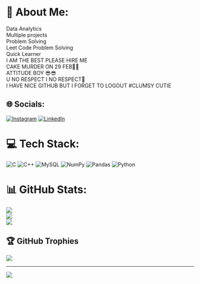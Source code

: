 # 💫 About Me:
Data Analytics<br>Multiple projects<br>Problem Solving<br>Leet Code Problem Solving <br>Quick Learner<br> I AM THE BEST PLEASE HIRE ME<br>CAKE MURDER ON 29 FEB🎂🔪<br> ATTITUDE BOY 😎😎<BR> U NO RESPECT I NO RESPECT👟<br> I HAVE NICE GITHUB BUT I FORGET TO LOGOUT #CLUMSY CUTIE


## 🌐 Socials:
[![Instagram](https://img.shields.io/badge/Instagram-%23E4405F.svg?logo=Instagram&logoColor=white)](https://instagram.com/https://www.instagram.com/safal.1216/) [![LinkedIn](https://img.shields.io/badge/LinkedIn-%230077B5.svg?logo=linkedin&logoColor=white)](https://linkedin.com/in/https://www.linkedin.com/in/safal-mehrotra-062205228/) 

# 💻 Tech Stack:
![C](https://img.shields.io/badge/c-%2300599C.svg?style=plastic&logo=c&logoColor=white) ![C++](https://img.shields.io/badge/c++-%2300599C.svg?style=plastic&logo=c%2B%2B&logoColor=white) ![MySQL](https://img.shields.io/badge/mysql-%2300f.svg?style=plastic&logo=mysql&logoColor=white) ![NumPy](https://img.shields.io/badge/numpy-%23013243.svg?style=plastic&logo=numpy&logoColor=white) ![Pandas](https://img.shields.io/badge/pandas-%23150458.svg?style=plastic&logo=pandas&logoColor=white) ![Python](https://img.shields.io/badge/python-3670A0?style=plastic&logo=python&logoColor=ffdd54)
# 📊 GitHub Stats:
![](https://github-readme-stats.vercel.app/api?username=safal1216&theme=dark&hide_border=false&include_all_commits=false&count_private=false)<br/>
![](https://github-readme-streak-stats.herokuapp.com/?user=safal1216&theme=dark&hide_border=false)<br/>
![](https://github-readme-stats.vercel.app/api/top-langs/?username=safal1216&theme=dark&hide_border=false&include_all_commits=false&count_private=false&layout=compact)

## 🏆 GitHub Trophies
![](https://github-profile-trophy.vercel.app/?username=safal1216&theme=radical&no-frame=false&no-bg=true&margin-w=4)

---
[![](https://visitcount.itsvg.in/api?id=safal1216&icon=0&color=0)](https://visitcount.itsvg.in)

<!-- Proudly created with GPRM ( https://gprm.itsvg.in ) -->
